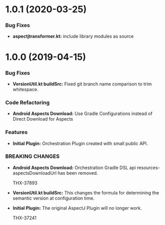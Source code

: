 # 1.0.1 (2020-03-25)


### Bug Fixes

* **aspectjtransformer.kt:** include library modules as source



# 1.0.0 (2019-04-15)


### Bug Fixes

* **VersionUtil.kt buildSrc:** Fixed git branch name comparison to trim whitespace.


### Code Refactoring

* **Android Aspects Download:** Use Gradle Configurations instead of Direct Download for Aspects


### Features

* **Initial Plugin:** Orchestration Plugin created with small public API.


### BREAKING CHANGES

* **Android Aspects Download:** Orchestration Gradle DSL api resources-aspectsDownloadUrl has been removed.

    THX-37893

* **VersionUtil.kt buildSrc:** This changes the formula for determining the semantic version at configuration time.
* **Initial Plugin:** The original AspectJ Plugin will no longer work.

    THX-37241
